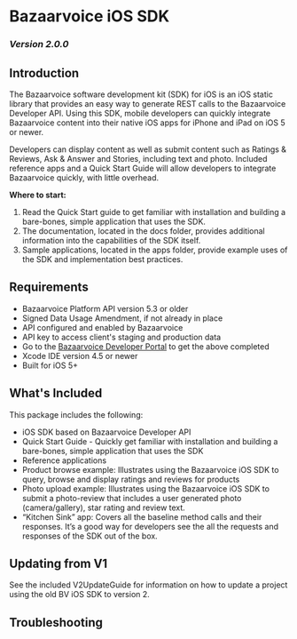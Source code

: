 # Bazaarvoice iOS SDK 
### *Version 2.0.0*	

## Introduction
The Bazaarvoice software development kit (SDK) for iOS is an iOS static library that provides an easy way to generate REST calls to the Bazaarvoice Developer API. Using this SDK, mobile developers can quickly integrate Bazaarvoice content into their native iOS apps for iPhone and iPad on iOS 5 or newer.

Developers can display content as well as submit content such as Ratings & Reviews, Ask & Answer and Stories, including text and photo. Included reference apps and a Quick Start Guide will allow developers to integrate Bazaarvoice quickly, with little overhead.

**Where to start:**
 1. Read the Quick Start guide to get familiar with installation and building a bare-bones, simple application that uses the SDK.
 2. The documentation, located in the docs folder, provides additional information into the capabilities of the SDK itself.
 3. Sample applications, located in the apps folder, provide example uses of the SDK and implementation best practices.

## Requirements
* Bazaarvoice Platform API version 5.3 or older
 * Signed Data Usage Amendment, if not already in place
 * API configured and enabled by Bazaarvoice
 * API key to access client's staging and production data
 * Go to the [Bazaarvoice Developer Portal](http://developer.bazaarvoice.com) to get the above completed
* Xcode IDE version 4.5 or newer
* Built for iOS 5+

## What's Included
This package includes the following:

* iOS SDK based on Bazaarvoice Developer API
* Quick Start Guide - Quickly get familiar with installation and building a bare-bones, simple application that uses the SDK
* Reference applications
* Product browse example: Illustrates using the Bazaarvoice iOS SDK to query, browse and display ratings and reviews for products
* Photo upload example: Illustrates using the Bazaarvoice iOS SDK to submit a photo-review that includes a user generated photo (camera/gallery), star rating and review text.
* “Kitchen Sink” app: Covers all the baseline method calls and their responses. It’s a good way for developers see the all the requests and responses of the SDK out of the box.

## Updating from V1
See the included V2UpdateGuide for information on how to update a project using the old BV iOS SDK to version 2.


## Troubleshooting
